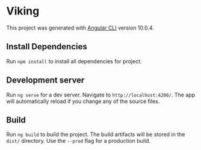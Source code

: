 # Viking

This project was generated with [Angular CLI](https://github.com/angular/angular-cli) version 10.0.4.

## Install Dependencies

Run `npm install` to install all dependencies for project.

## Development server

Run `ng serve` for a dev server. Navigate to `http://localhost:4200/`. The app will automatically reload if you change any of the source files.

## Build

Run `ng build` to build the project. The build artifacts will be stored in the `dist/` directory. Use the `--prod` flag for a production build.
